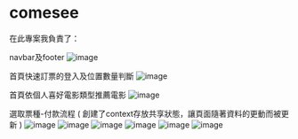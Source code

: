 # comesee
在此專案我負責了：

navbar及footer
![image](https://github.com/LEEWT129/comesee/assets/144204890/f7ec91be-04ea-4d5a-8dc8-c04191badc3c)

首頁快速訂票的登入及位置數量判斷
![image](https://github.com/LEEWT129/comesee/assets/144204890/1f480991-29a7-4a1e-857a-28e30e912190)

首頁依個人喜好電影類型推薦電影
![image](https://github.com/LEEWT129/comesee/assets/144204890/571b8c27-a816-4efe-ad95-76d87eb9a19b)

選取票種-付款流程 ( 創建了context存放共享狀態，讓頁面隨著資料的更動而被更新 )
![image](https://github.com/LEEWT129/comesee/assets/144204890/77a8d01f-742c-4bad-80ad-685595e3bf2c)
![image](https://github.com/LEEWT129/comesee/assets/144204890/c08dd401-6685-4863-a444-f63df216ad52)
![image](https://github.com/LEEWT129/comesee/assets/144204890/2442eb2a-3ce6-4ac5-8253-820b3544ed76)
![image](https://github.com/LEEWT129/comesee/assets/144204890/0d37f64d-d33d-4260-93fa-bad6f065f8ab)
![image](https://github.com/LEEWT129/comesee/assets/144204890/fa8dd507-476f-4d62-a555-75f9ab9d3eef)
![image](https://github.com/LEEWT129/comesee/assets/144204890/d4a623f7-27c8-439d-a869-8aaebfebe5f8)





